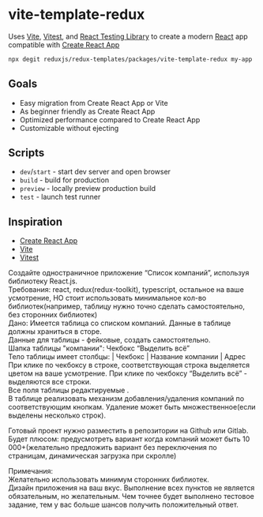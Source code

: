 # vite-template-redux

Uses [Vite](https://vitejs.dev/), [Vitest](https://vitest.dev/), and [React Testing Library](https://github.com/testing-library/react-testing-library) to create a modern [React](https://react.dev/) app compatible with [Create React App](https://create-react-app.dev/)

```sh
npx degit reduxjs/redux-templates/packages/vite-template-redux my-app
```

## Goals

- Easy migration from Create React App or Vite
- As beginner friendly as Create React App
- Optimized performance compared to Create React App
- Customizable without ejecting

## Scripts

- `dev`/`start` - start dev server and open browser
- `build` - build for production
- `preview` - locally preview production build
- `test` - launch test runner

## Inspiration

- [Create React App](https://github.com/facebook/create-react-app/tree/main/packages/cra-template)
- [Vite](https://github.com/vitejs/vite/tree/main/packages/create-vite/template-react)
- [Vitest](https://github.com/vitest-dev/vitest/tree/main/examples/react-testing-lib)




Создайте одностраничное приложение “Список компаний”, используя библиотеку React.js.  
Требования: react, redux(redux-toolkit), typescript, остальное на ваше усмотрение, НО стоит использовать минимальное кол-во библиотек(например, таблицу нужно точно сделать самостоятельно, без сторонних библиотек)  
Дано: Имеется таблица со списком компаний. Данные в таблице должны храниться в сторе.  
Данные для таблицы - фейковые, создать самостоятельно.  
Шапка таблицы "компании": Чекбокс “Выделить всё”  
Тело таблицы имеет столбцы: | Чекбокс | Название компании  | Адрес  
При клике по чекбоксу в строке, соответствующая строка выделяется цветом на ваше усмотрение. При клике по чекбоксу “Выделить всё” - выделяются все строки.  
Все поля таблицы редактируемые .  
В таблице реализовать механизм добавления/удаления компаний по соответствующим кнопкам. Удаление может быть множественное(если выделены несколько строк).  
 
Готовый проект нужно разместить в репозитории на Github или Gitlab.  
Будет плюсом: предусмотреть вариант когда компаний может быть 10 000+(желательно предложить вариант без переключения по страницам, динамическая загрузка при скролле)  
 
Примечания:  
Желательно использовать минимум сторонних библиотек.  
Дизайн приложения  на ваш вкус. Выполнение всех пунктов не является обязательным, но желательным. Чем точнее будет выполнено тестовое задание, тем у вас больше шансов получить положительный ответ.
